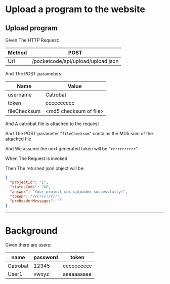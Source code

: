 # Upload a program to the website
> 

## Upload program
> 

Given The HTTP Request:

| Method | POST |
| --- | --- |
| Url | /pocketcode/api/upload/upload.json |
   
And The POST parameters:

| Name | Value |
| --- | --- |
| username | Catrobat |
| token | cccccccccc |
| fileChecksum | &lt;md5 checksum of file&gt; |
   
And A catrobat file is attached to the request
 
And The POST parameter "`fileChecksum`" contains the MD5 sum of the attached file
 
And We assume the next generated token will be "`rrrrrrrrrrr`"
 
When The Request is invoked
 
Then The returned json object will be:
```json
{
  "projectId": "1",
  "statusCode": 200,
  "answer": "Your project was uploaded successfully!",
  "token": "rrrrrrrrrrr",
  "preHeaderMessages": ""
}
```
 
 


---

  
# Background

Given there are users:

| name | password | token |
| --- | --- | --- |
| Catrobat | 12345 | cccccccccc |
| User1 | vwxyz | aaaaaaaaaa |
   
 